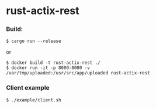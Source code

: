 # rust-actix-rest

### Build:
```
$ cargo run --release
```
or
```
$ docker build -t rust-actix-rest ./
$ docker run -it -p 8080:8080 -v /var/tmp/uploaded:/usr/src/app/uploaded rust-actix-rest
```

### Client example
```
$ ./example/client.sh
```
